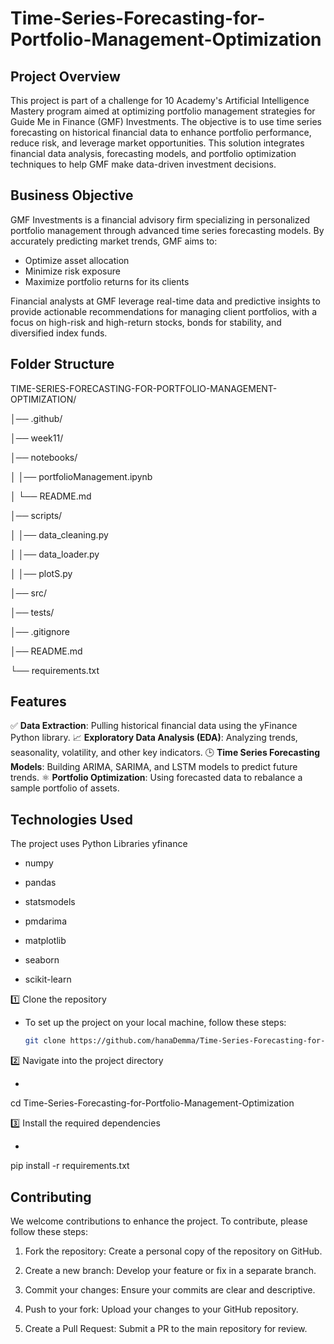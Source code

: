 # Time-Series-Forecasting-for-Portfolio-Management-Optimization

## Project Overview

This project is part of a challenge for 10 Academy's Artificial Intelligence Mastery program aimed at optimizing portfolio management strategies for Guide Me in Finance (GMF) Investments. The objective is to use time series forecasting on historical financial data to enhance portfolio performance, reduce risk, and leverage market opportunities. This solution integrates financial data analysis, forecasting models, and portfolio optimization techniques to help GMF make data-driven investment decisions.

## Business Objective

GMF Investments is a financial advisory firm specializing in personalized portfolio management through advanced time series forecasting models. By accurately predicting market trends, GMF aims to:

- Optimize asset allocation
- Minimize risk exposure
- Maximize portfolio returns for its clients

Financial analysts at GMF leverage real-time data and predictive insights to provide actionable recommendations for managing client portfolios, with a focus on high-risk and high-return stocks, bonds for stability, and diversified index funds.



## Folder Structure 
TIME-SERIES-FORECASTING-FOR-PORTFOLIO-MANAGEMENT-OPTIMIZATION/

│── .github/

│── week11/

│── notebooks/

│   │── portfolioManagement.ipynb

│   └── README.md

│── scripts/

│   │── data_cleaning.py

│   │── data_loader.py

│   │── plotS.py

│── src/

│── tests/

│── .gitignore

│── README.md

└── requirements.txt

## Features

✅ **Data Extraction**: Pulling historical financial data using the yFinance Python library.
📈 **Exploratory Data Analysis (EDA)**: Analyzing trends, seasonality, volatility, and other key indicators.
🕒 **Time Series Forecasting Models**: Building ARIMA, SARIMA, and LSTM models to predict future trends.
⚛ **Portfolio Optimization**: Using forecasted data to rebalance a sample portfolio of assets.

## Technologies Used

The project uses Python Libraries
yfinance

- numpy

- pandas

- statsmodels

- pmdarima

- matplotlib

- seaborn

- scikit-learn

1️⃣ Clone the repository
- To set up the project on your local machine, follow these steps:
   ```bash
   git clone https://github.com/hanaDemma/Time-Series-Forecasting-for-Portfolio-Management-Optimization.git

2️⃣ Navigate into the project directory

   - ```bash
cd Time-Series-Forecasting-for-Portfolio-Management-Optimization

3️⃣ Install the required dependencies
   - ```bash
   pip install -r requirements.txt


## Contributing

We welcome contributions to enhance the project. To contribute, please follow these steps:

1. Fork the repository: Create a personal copy of the repository on GitHub.

2. Create a new branch: Develop your feature or fix in a separate branch.

3. Commit your changes: Ensure your commits are clear and descriptive.

4. Push to your fork: Upload your changes to your GitHub repository.

5. Create a Pull Request: Submit a PR to the main repository for review.